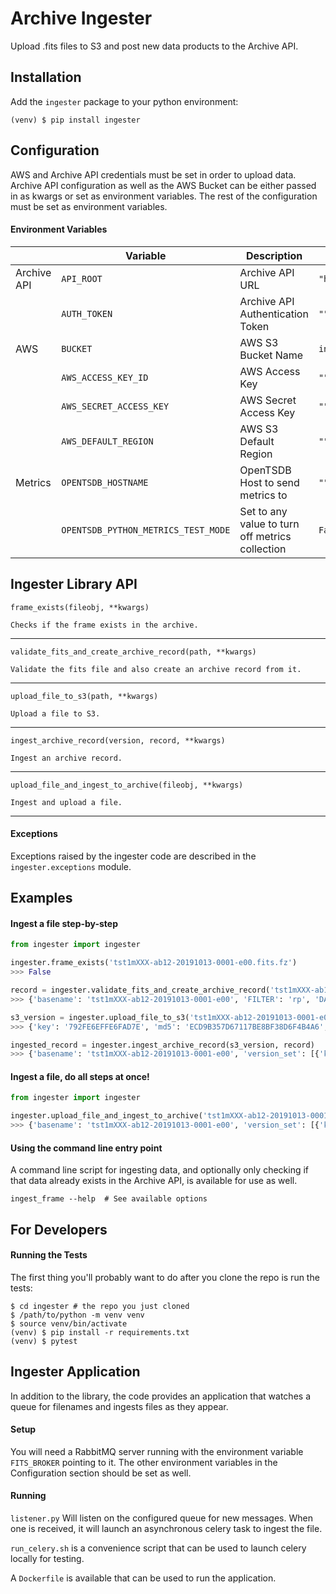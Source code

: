 # Archive Ingester

Upload .fits files to S3 and post new data products to the Archive API.

## Installation
Add the `ingester` package to your python environment:

`(venv) $ pip install ingester`

## Configuration

AWS and Archive API credentials must be set in order to upload data. Archive API configuration as well as the
AWS Bucket can be either passed in as kwargs or set as environment variables. The rest of the configuration must be
set as environment variables.

#### Environment Variables
| | Variable | Description | Default
| --- | --- | --- | ---
| Archive API | `API_ROOT` | Archive API URL | `"http://localhost:8000/"`
| | `AUTH_TOKEN` | Archive API Authentication Token | `""`
| AWS | `BUCKET` | AWS S3 Bucket Name | `ingestertest`
| | `AWS_ACCESS_KEY_ID` | AWS Access Key | `""`
| | `AWS_SECRET_ACCESS_KEY` | AWS Secret Access Key | `""`
| | `AWS_DEFAULT_REGION` | AWS S3 Default Region | `""`
| Metrics | `OPENTSDB_HOSTNAME` | OpenTSDB Host to send metrics to | `""`
| | `OPENTSDB_PYTHON_METRICS_TEST_MODE` | Set to any value to turn off metrics collection | `False`



## Ingester Library API
<!-- TODO: convert this to use pydoc and the function docstrings -->

    frame_exists(fileobj, **kwargs)

    Checks if the frame exists in the archive.

---
    validate_fits_and_create_archive_record(path, **kwargs)

    Validate the fits file and also create an archive record from it.

---
    upload_file_to_s3(path, **kwargs)

    Upload a file to S3.

---
    ingest_archive_record(version, record, **kwargs)

    Ingest an archive record.

---
    upload_file_and_ingest_to_archive(fileobj, **kwargs)

    Ingest and upload a file.

---

#### Exceptions

Exceptions raised by the ingester code are described in the `ingester.exceptions` module.

## Examples

#### Ingest a file step-by-step

```python
from ingester import ingester

ingester.frame_exists('tst1mXXX-ab12-20191013-0001-e00.fits.fz')
>>> False

record = ingester.validate_fits_and_create_archive_record('tst1mXXX-ab12-20191013-0001-e00.fits.fz')
>>> {'basename': 'tst1mXXX-ab12-20191013-0001-e00', 'FILTER': 'rp', 'DATE-OBS': '2019-10-13T10:13:00', ... }

s3_version = ingester.upload_file_to_s3('tst1mXXX-ab12-20191013-0001-e00.fits.fz')
>>> {'key': '792FE6EFFE6FAD7E', 'md5': 'ECD9B357D67117BE8BF38D6F4B4A6', 'extension': '.fits.fz'}

ingested_record = ingester.ingest_archive_record(s3_version, record)
>>> {'basename': 'tst1mXXX-ab12-20191013-0001-e00', 'version_set': [{'key': '792FE6EFFE6FAD7E', 'md5': 'ECD9B357D67117BE8BF38D6F4B4A6', 'extension': '.fits.fz'}], 'frameid': 400321, ... }
```

#### Ingest a file, do all steps at once!

```python
from ingester import ingester

ingester.upload_file_and_ingest_to_archive('tst1mXXX-ab12-20191013-0001-e00.fits.fz')
>>> {'basename': 'tst1mXXX-ab12-20191013-0001-e00', 'version_set': [{'key': '792FE6EFFE6FAD7E', 'md5': 'ECD9B357D67117BE8BF38D6F4B4A6', 'extension': '.fits.fz'}], 'frameid': 400321, ... }
```

#### Using the command line entry point
A command line script for ingesting data, and optionally only checking if that data already exists
in the Archive API, is available for use as well.

```commandline
ingest_frame --help  # See available options
```

## For Developers

#### Running the Tests
The first thing you'll probably want to do after you clone the repo is run the tests:
```
$ cd ingester # the repo you just cloned
$ /path/to/python -m venv venv
$ source venv/bin/activate
(venv) $ pip install -r requirements.txt
(venv) $ pytest
````

## Ingester Application
In addition to the library, the code provides an application that watches a queue for filenames and ingests
files as they appear.

#### Setup
You will need a RabbitMQ server running with the environment variable `FITS_BROKER` pointing to it. The other
environment variables in the Configuration section should be set as well.

#### Running
`listener.py` Will listen on the configured queue for new messages. When one is received,
it will launch an asynchronous celery task to ingest the file.

`run_celery.sh` is a convenience script that can be used to launch celery locally for testing.

A `Dockerfile` is available that can be used to run the application.

